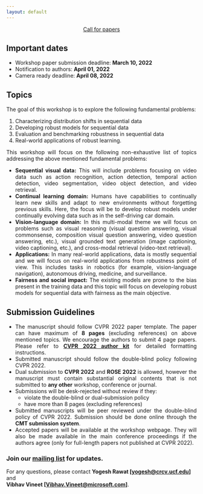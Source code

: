```yaml
---
layout: default
---
```


<div style="text-align: center">
<u><g8>Call for papers</g8></u>
</div>

## Important dates
- Workshop paper submission deadline: <strong>March 10, 2022</strong>
- Notification to authors: <strong>April 01, 2022</strong>
- Camera ready deadline: <strong>April 08, 2022</strong>

## Topics

The goal of this workshop is to explore the following fundamental problems:
1. Characterizing distribution shifts in sequential data
2. Developing robust models for sequential data
3. Evaluation and benchmarking robustness in sequential data
4. Real-world applications of robust learning. 

<div style="text-align: justify">
This workshop will focus on the following non-exhaustive list of topics addressing the above mentioned fundamental problems:
<ul>
<li> <b>Sequential visual data:</b> This will include problems focusing on video data such as action recognition, action detection, temporal action detection, video segmentation, video object detection, and video retrieval.</li>
<li> <b>Continual learning domain:</b> Humans have capabilities to continually learn new skills and adapt to new environments without forgetting previous skills. Here, the focus will be to develop robust models under continually evolving data such as in the self-driving car domain.</li>
<li> <b>Vision-language domain:</b> In this multi-modal theme we will focus on problems such as visual reasoning (visual question answering, visual commonsense, composition visual question answering, video question answering, etc.), visual grounded text generation (image captioning, video captioning, etc.), and cross-modal retrieval (video-text retrieval).</li>
<li> <b>Applications:</b> In many real-world applications, data is mostly sequential and we will focus on real-world applications from robustness point of view. This includes tasks in robotics (for example, vision-language navigation), autonomous driving, medicine, and surveillance.</li>
<li> <b>Fairness and social impact:</b> The existing models are prone to the bias present in the training data and this topic will focus on developing robust models for sequential data with fairness as the main objective.</li>
</ul>
</div>

## Submission Guidelines
<div style="text-align: justify">
<ul>
<li> The manuscript should follow CVPR 2022 paper template. The paper can have maximum of <b>8 pages</b> (excluding references) on above mentioned topics. We encourage the authors to submit 4 page papers. Please refer to <a href="https://cvpr2022.thecvf.com/sites/default/files/2021-10/cvpr2022-author_kit-v1_1-1.zip"><b>CVPR 2022 author kit</b></a> for detailed formatting instructions. </li>
<li> Submitted manuscript should follow the double-blind policy following CVPR 2022.</li>
<li> Dual submission to <b>CVPR 2022</b> and <b>ROSE 2022</b> is allowed, however the manuscript must contain substantial original contents that is not submitted to <b>any other</b> workshop, conference or journal.</li>
<li> Submissions will be desk-rejected without review if they:
    <ul>
    <li> violate the double-blind or dual-submission policy</li>
    <li> have more than 8 pages (excluding references)</li>
    </ul>
</li>
<li> Submitted manuscripts will be peer reviewed under the double-blind policy of CVPR 2022. Submission should be done online through the <b>CMT submission system</b>.</li>
<li> Accepted papers will be available at the workshop webpage. They will also be made available in the main conference proceedings if the authors agree (only for full-length papers not published at CVPR 2022).</li>
</ul>
</div>

### Join our **[mailing list](https://groups.google.com/g/robustness-challenge)** for updates.
For any questions, please contact **Yogesh Rawat [yogesh@crcv.ucf.edu]** and <br>**Vibhav Vineet [Vibhav.Vineet@microsoft.com]**.
